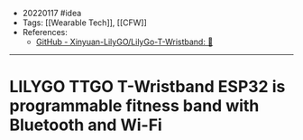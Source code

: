 - 20220117 #idea
- Tags:  [[Wearable Tech]], [[CFW]]
- References:
	- [GitHub - Xinyuan-LilyGO/LilyGo-T-Wristband: 💐](https://github.com/Xinyuan-LilyGO/LilyGo-T-Wristband?spm=a2g0o.detail.1000023.9.7bc358e4Mmq5DO)

---

# LILYGO TTGO  T-Wristband ESP32 is programmable fitness band with Bluetooth and Wi-Fi